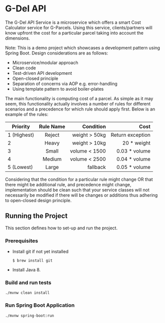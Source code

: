 # G-Del API
The G-Del API Service is a microservice which offers a smart 
Cost Calculator service for G-Parcels. Using this service, clients/partners
will know upfront the cost for a particular parcel taking into 
account the dimensions.

Note: This is a demo project which showcases a development pattern using
Spring Boot. Design considerations are as follows:
* Microservice/modular approach
* Clean code
* Test-driven API development
* Open-closed principle
* Separation of concerns via AOP e.g. error-handling
* Using template pattern to avoid boiler-plates

The main functionality is computing cost of a parcel. As simple as it may
seem, this functionality actually involves a number of rules for different 
scenarios and a precedence for which rule should apply first. Below is an
example of the rules:

| Priority      | Rule Name |  Condition    | Cost              |
|---------------|:---------:|--------------:|------------------:|
| 1 (Highest)   | Reject    | weight > 50kg | Return exception  |
| 2             | Heavy     | weight > 10kg | 20 * weight       |
| 3             | Small     | volume < 1500 | 0.03 * volume     |
| 4             | Medium    | volume < 2500 | 0.04 * volume     |
| 5 (Lowest)    | Large     | fallback      | 0.05 * volume     |

Considering that the condition for a particular rule might change OR that there
might be additional rule, and precedence might change, implementation should
be clean such that your service classes will not necessarily be modified if there will
be changes or additions thus adhering to open-closed design principle.

## Running the Project

This section defines how to set-up and run the project.

### Prerequisites

* Install git if not yet installed
    ```shell
    $ brew install git
    ```
* Install Java 8.

### Build and run tests
```shell
./mvnw clean install
```
### Run Spring Boot Application
```shell
./mvnw spring-boot:run
```
